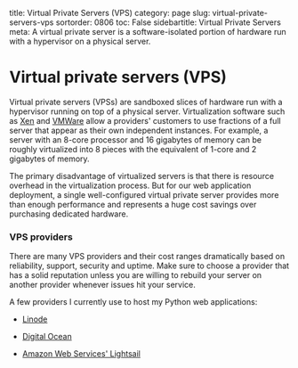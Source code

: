 title: Virtual Private Servers (VPS)
category: page
slug: virtual-private-servers-vps
sortorder: 0806
toc: False
sidebartitle: Virtual Private Servers
meta: A virtual private server is a software-isolated portion of hardware run with a hypervisor on a physical server.


# Virtual private servers (VPS)
Virtual private servers (VPSs) are sandboxed slices of hardware run with a
hypervisor running on top of a physical server. Virtualization software 
such as [Xen](http://www.xenproject.org/) and 
[VMWare](http://www.vmware.com/virtualization) allow a providers' 
customers to use fractions of a full server that appear as their own 
independent instances. For example, a server with an 8-core processor 
and 16 gigabytes of memory can be roughly virtualized into 8 pieces with 
the equivalent of 1-core and 2 gigabytes of memory.

The primary disadvantage of virtualized servers is that there is resource 
overhead in the virtualization process. But for our web application 
deployment, a single well-configured virtual private server provides 
more than enough performance and represents a huge cost savings over 
purchasing dedicated hardware. 


### VPS providers
There are many VPS providers and their cost ranges dramatically based on
reliability, support, security and uptime. Make sure to choose a provider
that has a solid reputation unless you are willing to rebuild your server
on another provider whenever issues hit your service. 

A few providers I currently use to host my Python web applications:

* [Linode](https://www.linode.com/)

* [Digital Ocean](https://www.digitalocean.com/)

* [Amazon Web Services' Lightsail](https://amazonlightsail.com/)


